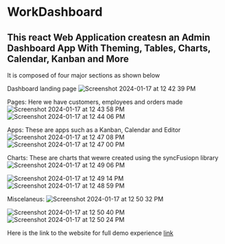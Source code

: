 # WorkDashboard
## This react Web Application createsn an Admin Dashboard App With Theming, Tables, Charts, Calendar, Kanban and More
 It is composed of four major sections as shown below

Dashboard landing page
![Screenshot 2024-01-17 at 12 42 39 PM](https://github.com/ThapeloMasasa/WorkDashboard/assets/73863365/ab1514ec-8997-4173-876a-ac99df6aa658)

Pages: Here we have customers, employees and orders  made
![Screenshot 2024-01-17 at 12 43 58 PM](https://github.com/ThapeloMasasa/WorkDashboard/assets/73863365/649c92dd-6e4d-4ff2-9772-fd354a876918)
![Screenshot 2024-01-17 at 12 44 06 PM](https://github.com/ThapeloMasasa/WorkDashboard/assets/73863365/178741d6-bed1-4e7b-9aea-f27cb4a234f3)

Apps: These are apps such as a Kanban, Calendar and Editor
![Screenshot 2024-01-17 at 12 47 08 PM](https://github.com/ThapeloMasasa/WorkDashboard/assets/73863365/84172a25-906a-4ea1-b0dd-aca64093a516)
![Screenshot 2024-01-17 at 12 47 00 PM](https://github.com/ThapeloMasasa/WorkDashboard/assets/73863365/61d332f5-e6f7-4e3d-97fd-269879893226)

Charts: These are charts that wewre created using the syncFusiopn library
![Screenshot 2024-01-17 at 12 49 06 PM](https://github.com/ThapeloMasasa/WorkDashboard/assets/73863365/13071bb2-33a4-438a-a584-a22f6a7026d4)

![Screenshot 2024-01-17 at 12 49 14 PM](https://github.com/ThapeloMasasa/WorkDashboard/assets/73863365/14ed45b5-7566-436b-ae2a-33b1f0b68cbd)
![Screenshot 2024-01-17 at 12 48 59 PM](https://github.com/ThapeloMasasa/WorkDashboard/assets/73863365/41a18d20-b599-414a-931d-2b08455527c6)

Miscelaneus:
![Screenshot 2024-01-17 at 12 50 32 PM](https://github.com/ThapeloMasasa/WorkDashboard/assets/73863365/fdebe3a8-f987-46e3-ac79-589fd8764d9c)

![Screenshot 2024-01-17 at 12 50 40 PM](https://github.com/ThapeloMasasa/WorkDashboard/assets/73863365/69d29a06-bfdb-4630-96e7-2c8c3d33ed97)
![Screenshot 2024-01-17 at 12 50 24 PM](https://github.com/ThapeloMasasa/WorkDashboard/assets/73863365/faa82455-bee6-470a-8a0e-0f5a511eec30)

Here is the link to the website for full demo experience [link](https://remarkable-llama-001c31.netlify.app/)
